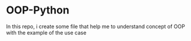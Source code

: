 # OOP-Python
In this repo, i create some file that help me to understand concept of OOP with the example of the use case
